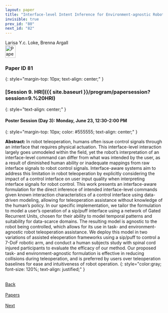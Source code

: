 ```yaml
---
layout: paper
title: "Interface-level Intent Inference for Environment-agnostic Robot Teleoperation Assistance"
invisible: true
prev_id: "80"
next_id: "82"
---
```

<div class="paper-authors">
  <div class="paper-author-box">
    <div class="paper-author-name">Larisa Y.c. Loke, Brenna Argall</div>
    <div class="paper-author-uni"></div>
  </div>
</div>

<div class="paper-pdf">
  <div>
    <a href="https://www.roboticsproceedings.org/rss21/p081.pdf" title="Download PDF" target="_blank">
      <img src="{{ site.baseurl }}/images/paper_link_cardinal_red.png" alt="Paper PDF" width="33" height="40" />
    </a>
  </div>
</div>

### Paper ID 81
{: style="margin-top: 10px; text-align: center;" }

### [Session 9. HRI]({{ site.baseurl }}/program/papersession?session=9.%20HRI)
{: style="text-align: center;" }

#### Poster Session (Day 3): Monday, June 23, 12:30-2:00 PM
{: style="margin-top: 10px; color: #555555; text-align: center;" }

<b style="color: black;">Abstract: </b>In robot teleoperation, humans often issue control signals through an interface that requires physical actuation. This interface-level interaction largely goes unmodeled within the field, yet the robot’s interpretation of an interface-level command can differ from what was intended by the user, as a result of diminished human ability or inadequate mappings from raw interface signals to robot control signals. Interface-aware systems aim to address this limitation in robot teleoperation by explicitly considering the impact of a control interface on user input quality when interpreting interface signals for robot control. This work presents an interface-aware formulation for the direct inference of intended interface-level commands given known interaction characteristics of a control interface using data-driven modeling, allowing for teleoperation assistance without knowledge of the human’s policy. In our specific implementation, we tailor the formulation to model a user’s operation of a sip/puff interface using a network of Gated Recurrent Units, chosen for their ability to model temporal patterns and suitability for data-scarce domains. The resulting model is agnostic to the robot being controlled, which allows for its use in task- and environment-agnostic robot teleoperation assistance. We deploy this model in two variations of assisted  eleoperation frameworks using a sip/puff to control a 7-DoF robotic arm, and conduct a human subjects study with spinal cord injured participants to evaluate the efficacy of our method. Our proposed task- and environment-agnostic formulation is effective in reducing collisions during teleoperation, and is preferred by users over teleoperation baselines for ease and intuitiveness of robot operation.
{: style="color:gray; font-size: 120%; text-align: justified;" }

<div class="paper-menu">
  <div class="paper-menu-inner">
    <a href="{{ site.baseurl }}/program/papers/80/" title="Previous Paper">
            <div class="paper-menu-icon">
                <i class="fas fa-arrow-left"></i><br>
                <span class="paper-menu-label">Back</span>
            </div>
        </a>
    <a href="{{ site.baseurl }}/program/papers" title="All Papers">
      <div class="paper-menu-icon">
        <i class="fas fa-list"></i><br>
        <span class="paper-menu-label">Papers</span>
      </div>
    </a>
    <a href="{{ site.baseurl }}/program/papers/82/" title="Next Paper">
            <div class="paper-menu-icon">
                <i class="fas fa-arrow-right"></i><br>
                <span class="paper-menu-label">Next</span>
            </div>
        </a>
  </div>
</div>
